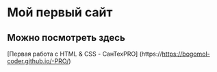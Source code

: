 # Мой первый сайт 

## Можно посмотреть здесь

[Первая работа с HTML & CSS - СанТехPRO] (https://https://bogomol-coder.github.io/-PRO/)
